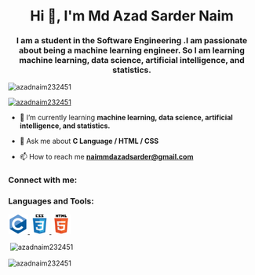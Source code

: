 <h1 align="center">Hi 👋, I'm Md Azad Sarder Naim</h1>
<h3 align="center">I am a student in the Software Engineering .I am passionate about being a machine learning engineer. So I am learning machine learning, data science, artificial intelligence, and statistics.</h3>

<p align="left"> <img src="https://komarev.com/ghpvc/?username=azadnaim232451&label=Profile%20views&color=0e75b6&style=flat" alt="azadnaim232451" /> </p>

<p align="left"> <a href="https://github.com/ryo-ma/github-profile-trophy"><img src="https://github-profile-trophy.vercel.app/?username=azadnaim232451" alt="azadnaim232451" /></a> </p>

- 🌱 I’m currently learning **machine learning, data science, artificial intelligence, and statistics.**

- 💬 Ask me about **C Language / HTML / CSS**

- 📫 How to reach me **naimmdazadsarder@gmail.com**

<h3 align="left">Connect with me:</h3>
<p align="left">
</p>

<h3 align="left">Languages and Tools:</h3>
<p align="left"> <a href="https://www.cprogramming.com/" target="_blank" rel="noreferrer"> <img src="https://raw.githubusercontent.com/devicons/devicon/master/icons/c/c-original.svg" alt="c" width="40" height="40"/> </a> <a href="https://www.w3schools.com/css/" target="_blank" rel="noreferrer"> <img src="https://raw.githubusercontent.com/devicons/devicon/master/icons/css3/css3-original-wordmark.svg" alt="css3" width="40" height="40"/> </a> <a href="https://www.w3.org/html/" target="_blank" rel="noreferrer"> <img src="https://raw.githubusercontent.com/devicons/devicon/master/icons/html5/html5-original-wordmark.svg" alt="html5" width="40" height="40"/> </a> </p>


<p>&nbsp;<img align="center" src="https://github-readme-stats.vercel.app/api?username=azadnaim232451&show_icons=true&locale=en" alt="azadnaim232451" /></p>

<p><img align="center" src="https://github-readme-streak-stats.herokuapp.com/?user=azadnaim232451&" alt="azadnaim232451" /></p>





